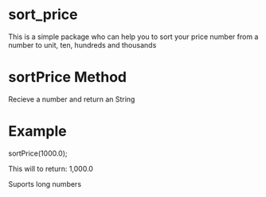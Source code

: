 # sort_price

This is a simple package who can help you to sort your price number from a number to unit, ten, hundreds and thousands

# sortPrice Method

Recieve a number and return an String

# Example

sortPrice(1000.0);

This will to return: 1,000.0

Suports long numbers